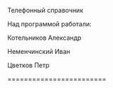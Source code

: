 Телефонный справочник


Над программой работали:

Котельников Александр

Неменчинский Иван

Цветков Петр

========================
